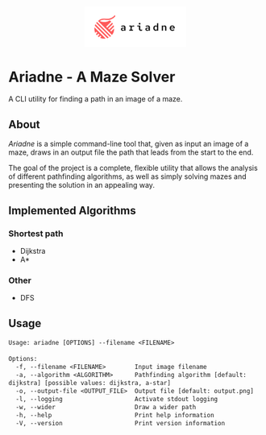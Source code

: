 <p align="center">
	<img src="title-logo.svg" alt="ariadne" width="40%"/>
</p>

# Ariadne - A Maze Solver
A CLI utility for finding a path in an image of a maze.

## About
_Ariadne_ is a simple command-line tool that, given as input an image of a maze, draws in an output file the path that leads from the start to the end.

The goal of the project is a complete, flexible utility that allows the analysis of different pathfinding algorithms, as well as simply solving mazes and presenting the solution in an appealing way.

## Implemented Algorithms
### Shortest path
- Dijkstra
- A*

### Other
- DFS

## Usage
```
Usage: ariadne [OPTIONS] --filename <FILENAME>

Options:
  -f, --filename <FILENAME>        Input image filename
  -a, --algorithm <ALGORITHM>      Pathfinding algorithm [default: dijkstra] [possible values: dijkstra, a-star]
  -o, --output-file <OUTPUT_FILE>  Output file [default: output.png]
  -l, --logging                    Activate stdout logging
  -w, --wider                      Draw a wider path
  -h, --help                       Print help information
  -V, --version                    Print version information
```

